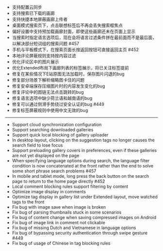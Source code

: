 - 支持配置云同步
- 支持搜索已下载的画廊
- 支持快捷本地屏蔽画廊上传者
- 桌面模式搜索页下，点击联想标签后不再会丢失搜索框焦点
- 偏好设置中支持预加载画廊封面，即使这些画廊还未在页面上显示
- 当搜索时指定语言选项后，现在会将语言过滤条件拼在最前面而不是最后面，以解决部分短词组的搜索问题 #457
- 手机与平板模式下，在搜索页面长按返回按钮可直接返回主页 #452
- 本地评论屏蔽规则支持按内容过滤
- 优化评论区中的图片展示
- 优化Extended布局下画廊列表的标签展示，将已关注标签提前
- 修复在某些情况下E站原图无法加载时，保存图片闪退的bug
- 修复部分场景下解析缩略图卡住的问题
- 修复安卓端保存压缩图片时的内容发生变化的bug
- 修复评论中的图链无法点击跳转的bug
- 修复语言选项中缺少荷兰语和越南语的bug
- 修复可以通过侧滑手势绕过安全认证的bug #449
- 修复标签屏蔽规则中使用中文无效的bug

------------------------------------------------------------------------------------------

- Support cloud synchronization configuration
- Support searching downloaded galleries
- Support quick local blocking of gallery uploader 
- In desktop layout, clicking on the suggestion tags no longer causes the search field to lose focus
- Support preloading gallery covers in preferences, even if these galleries are not yet displayed on the page
- When specifying language options during search, the language filter condition is now concatenated at the front rather than the end to solve some short phrase search problems #457
- In mobile and tablet mode, long press the back button on the search page to return to the home page directly #452
- Local comment blocking rules support filtering by content
- Optimize image display in comments
- Optimize tag display in gallery list under Extended layout, move watched tags to the front
- Fix bug with image save when image is broken
- Fix bug of parsing thumbnails stuck in some scenarios
- Fix bug of content change when saving compressed images on Android
- Fix bug of image link in comment not clickable
- Fix bug of missing Dutch and Vietnamese in language options
- Fix bug of bypassing security authentication through swipe gesture #449
- Fix bug of usage of Chinese in tag blocking rules